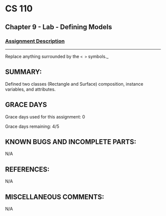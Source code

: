# CS 110
## Chapter 9 - Lab - Defining Models

### [Assignment Description](https://docs.google.com/document/d/15DfkIaMl1zTHGfpNH6NFQGl9UYp_GamYK79O8CZCddc/edit?usp=sharing)

***
Replace anything surrounded by the `< >` symbols._

## SUMMARY:
 Defined two classes (Rectangle and Surface) composition, instance variables, and attributes.

## GRACE DAYS
Grace days used for this assignment: 0

Grace days remaining: 4/5

## KNOWN BUGS AND INCOMPLETE PARTS:
 N/A

## REFERENCES:
 N/A

## MISCELLANEOUS COMMENTS:
 N/A
